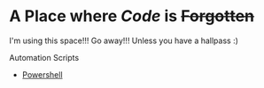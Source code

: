 # A **Place** where *Code* is ~~Forgotten~~

I'm using this space!!! Go away!!! Unless you have a hallpass :)

Automation Scripts
- [Powershell](/powershell)
